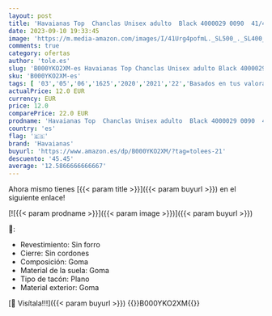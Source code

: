 ```yaml
---
layout: post
title: 'Havaianas Top  Chanclas Unisex adulto  Black 4000029 0090  41/42 EU'
date: 2023-09-10 19:33:45
image: 'https://m.media-amazon.com/images/I/41Urg4pofmL._SL500_._SL400_.jpg'
comments: true
category: ofertas
author: 'tole.es'
slug: 'B000YKO2XM-es Havaianas Top Chanclas Unisex adulto Black 4000029 0090...'
sku: 'B000YKO2XM-es'
tags: [ '03','05','06','1625','2020','2021','22','Basados en tus valoraciones: Los favoritos de este mes','Básicos de Moda','Havaianas','Moda','Moda Hombre','Rebajas en zapatos hombre','Sandalias de dedo para hombre','Self Service','Special Features Stores','Vuelta al cole para niña','Vuelta al cole para niño','Zapatos para hombre','chanclas','havaianas','🇪🇸', ]
actualPrice: 12.0 EUR
currency: EUR
price: 12.0
comparePrice: 22.0 EUR
prodname: 'Havaianas Top  Chanclas Unisex adulto  Black 4000029 0090  41/42 EU'
country: 'es'
flag: '🇪🇸'
brand: 'Havaianas'
buyurl: 'https://www.amazon.es/dp/B000YKO2XM/?tag=tolees-21'
descuento: '45.45'
average: '12.5866666666667'
---
```


Ahora mismo tienes [{{< param title >}}]({{< param buyurl >}}) en el siguiente enlace!

[![{{< param prodname >}}]({{< param image >}})]({{< param buyurl >}})

🔎:

- Revestimiento: Sin forro
- Cierre: Sin cordones
- Composición: Goma
- Material de la suela: Goma
- Tipo de tacón: Plano
- Material exterior: Goma

[🛒 Visítala!!!]({{< param buyurl >}})
{{<world>}}B000YKO2XM{{</world>}}
